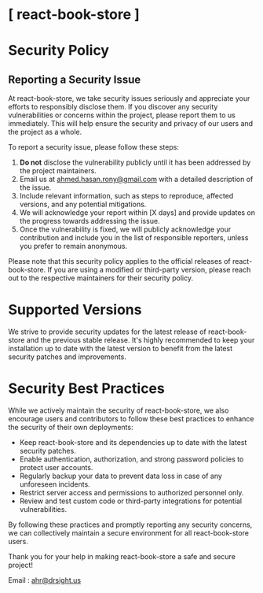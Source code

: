 # [ react-book-store ]

# Security Policy

## Reporting a Security Issue

At react-book-store, we take security issues seriously and appreciate your efforts to responsibly disclose them. If you discover any security vulnerabilities or concerns within the project, please report them to us immediately. This will help ensure the security and privacy of our users and the project as a whole.

To report a security issue, please follow these steps:

1. **Do not** disclose the vulnerability publicly until it has been addressed by the project maintainers.
2. Email us at [ahmed.hasan.rony@gmail.com](mailto:ahmed.hasan.rony@gmail.com) with a detailed description of the issue.
3. Include relevant information, such as steps to reproduce, affected versions, and any potential mitigations.
4. We will acknowledge your report within [X days] and provide updates on the progress towards addressing the issue.
5. Once the vulnerability is fixed, we will publicly acknowledge your contribution and include you in the list of responsible reporters, unless you prefer to remain anonymous.

Please note that this security policy applies to the official releases of react-book-store. If you are using a modified or third-party version, please reach out to the respective maintainers for their security policy.

# Supported Versions

We strive to provide security updates for the latest release of react-book-store and the previous stable release. It's highly recommended to keep your installation up to date with the latest version to benefit from the latest security patches and improvements.

# Security Best Practices

While we actively maintain the security of react-book-store, we also encourage users and contributors to follow these best practices to enhance the security of their own deployments:

- Keep react-book-store and its dependencies up to date with the latest security patches.
- Enable authentication, authorization, and strong password policies to protect user accounts.
- Regularly backup your data to prevent data loss in case of any unforeseen incidents.
- Restrict server access and permissions to authorized personnel only.
- Review and test custom code or third-party integrations for potential vulnerabilities.

By following these practices and promptly reporting any security concerns, we can collectively maintain a secure environment for all react-book-store users.

Thank you for your help in making react-book-store a safe and secure project!

Email : [ahr@drsight.us](mailto:ahr@drsight.us)


